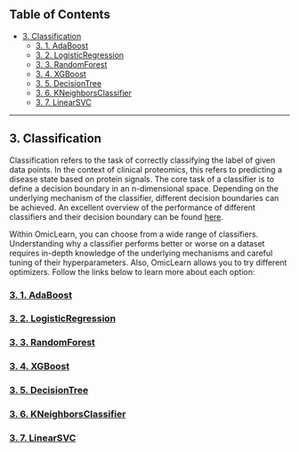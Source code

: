 ## **Table of Contents**

- [3. Classification](#3-classification)
  - [3. 1. AdaBoost](#3-1-adaboost)
  - [3. 2. LogisticRegression](#3-2-logisticregression)
  - [3. 3. RandomForest](#3-3-randomforest)
  - [3. 4. XGBoost](#3-4-xgboost)
  - [3. 5. DecisionTree](#3-5-decisiontree)
  - [3. 6. KNeighborsClassifier](#3-6-kneighborsclassifier)
  - [3. 7. LinearSVC](#3-7-linearsvc)

---

## 3. Classification

Classification refers to the task of correctly classifying the label of given data points. In the context of clinical proteomics, this refers to predicting a disease state based on protein signals. The core task of a classifier is to define a decision boundary in an n-dimensional space. Depending on the underlying mechanism of the classifier, different decision boundaries can be achieved. An excellent overview of the performance of different classifiers and their decision boundary can be found [here](https://scikit-learn.org/stable/auto_examples/classification/plot_classifier_comparison.html).

Within OmicLearn, you can choose from a wide range of classifiers. Understanding why a classifier performs better or worse on a dataset requires in-depth knowledge of the underlying mechanisms and careful tuning of their hyperparameters. Also, OmicLearn allows you to try different optimizers. Follow the links below to learn more about each option:

### [3. 1. AdaBoost](https://scikit-learn.org/stable/modules/ensemble.html#adaboost)

### [3. 2. LogisticRegression](https://scikit-learn.org/stable/modules/generated/sklearn.linear_model.LogisticRegression.html)

### [3. 3. RandomForest](https://scikit-learn.org/stable/modules/generated/sklearn.ensemble.RandomForestClassifier.html)

### [3. 4. XGBoost](https://xgboost.readthedocs.io/en/latest/)

### [3. 5. DecisionTree](https://scikit-learn.org/stable/modules/tree.html)

### [3. 6. KNeighborsClassifier](https://scikit-learn.org/stable/modules/generated/sklearn.neighbors.KNeighborsClassifier.html)

### [3. 7. LinearSVC](https://scikit-learn.org/stable/modules/generated/sklearn.svm.LinearSVC.html)